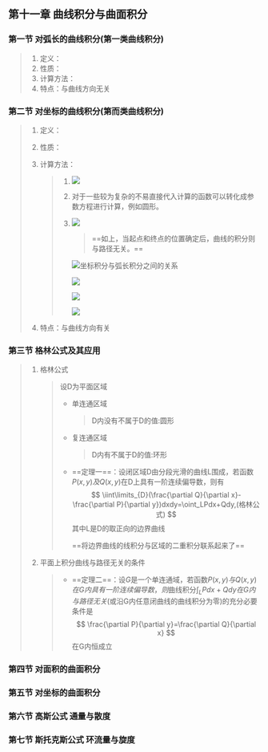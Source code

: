 ## 第十一章 曲线积分与曲面积分

### 第一节 对弧长的曲线积分(第一类曲线积分)

> 1. 定义：
> 2. 性质：
> 3. 计算方法：
> 4. 特点：与曲线方向无关

### 第二节 对坐标的曲线积分(第而类曲线积分)

> 1. 定义：
>
> 2. 性质： 
>
> 3. 计算方法：
>
>    > 1. ![](https://cdn.jsdelivr.net/gh/lvcong-sys/note_book@master/16515698266601651569826186.png)
>    >
>    > 2. 对于一些较为复杂的不易直接代入计算的函数可以转化成参数方程进行计算，例如圆形。
>    >
>    > 3. ![](https://cdn.jsdelivr.net/gh/lvcong-sys/note_book@master/16515706748031651570674702.png)
>    >
>    >    > ==如上，当起点和终点的位置确定后，曲线的积分则与路径无关。==
>    >
>    >    
>    >
>    >    ![坐标积分与弧长积分之间的关系](https://cdn.jsdelivr.net/gh/lvcong-sys/note_book@master/16515710336601651571033359.png)
>    >
>    >    ![](https://cdn.jsdelivr.net/gh/lvcong-sys/note_book@master/16515712387271651571238620.png)
>    >
>    >    ![](https://cdn.jsdelivr.net/gh/lvcong-sys/note_book@master/16515713636591651571363228.png)
>    >
>    >    ![](https://cdn.jsdelivr.net/gh/lvcong-sys/note_book@master/16515714306611651571430092.png)
>
> 4. 特点：与曲线方向有关

### 第三节 格林公式及其应用

> 1. 格林公式
>
>    > 设D为平面区域
>    >
>    > * 单连通区域
>    >
>    >   > D内没有不属于D的值:圆形
>    >
>    > * 复连通区域
>    >
>    >   > D内有不属于D的值:环形
>    >
>    > * ==定理一==：设闭区域D由分段光滑的曲线L围成，若函数$P(x,y)及Q(x,y)$在D上具有一阶连续偏导数，则有
>    >   $$
>    >   \iint\limits_{D}(\frac{\partial Q}{\partial x}-\frac{\partial P}{\partial y})dxdy=\oint_LPdx+Qdy,(格林公式)
>    >   $$
>    >   其中L是D的取正向的边界曲线
>    >   
>    >   ==将边界曲线的线积分与区域的二重积分联系起来了==
>
> 2. 平面上积分曲线与路径无关的条件
>
>    > * ==定理二==：设$G$是一个单连通域，若函数$P(x,y)与Q(x,y)在G内具有一阶连续偏导数，则$曲线积分$\int_LPdx+Qdy在G内与路径无关$​(或沿G内任意闭曲线的曲线积分为零)的充分必要条件是
>    >   $$
>    >   \frac{\partial P}{\partial y}=\frac{\partial Q}{\partial x}
>    >   $$
>    >   在G内恒成立

### 第四节 对面积的曲面积分

### 第五节 对坐标的曲面积分

### 第六节 高斯公式 通量与散度

> 

### 第七节 斯托克斯公式 环流量与旋度